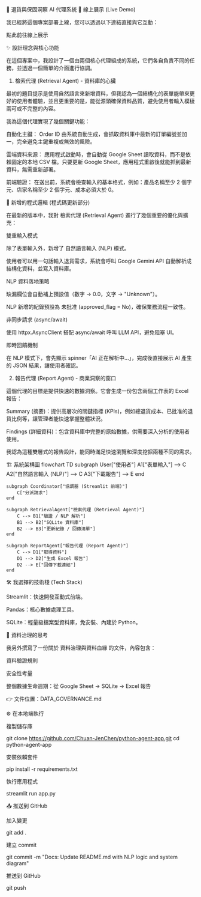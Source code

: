 🤖 退貨與保固洞察 AI 代理系統
🚀 線上展示 (Live Demo)

我已經將這個專案部署上線，您可以透過以下連結直接與它互動：

點此前往線上展示

✨ 設計理念與核心功能

在這個專案中，我設計了一個由兩個核心代理組成的系統，它們各自負責不同的任務，並透過一個簡單的介面進行協調。

1. 檢索代理 (Retrieval Agent) - 資料庫的心臟

最初的題目提示是使用自然語言來新增資料，但我認為一個結構化的表單能帶來更好的使用者體驗，並且更重要的是，能從源頭確保資料品質，避免使用者輸入模稜兩可或不完整的內容。

我為這個代理實現了幾個關鍵功能：

自動化主鍵：
Order ID 由系統自動生成，會抓取資料庫中最新的訂單編號並加一，完全避免主鍵重複或無效的風險。

雲端資料來源：
應用程式啟動時，會自動從 Google Sheet 讀取資料，而不是依賴固定的本地 CSV 檔。只要更新 Google Sheet，應用程式重啟後就能抓到最新資料，無需重新部署。

前端驗證：
在送出前，系統會檢查輸入的基本格式，例如：產品名稱至少 2 個字元、店家名稱至少 2 個字元、成本必須大於 0。

🔧 新增的程式邏輯 (程式碼更新部分)

在最新的版本中，我對 檢索代理 (Retrieval Agent) 進行了幾個重要的優化與擴充：

雙重輸入模式

除了表單輸入外，新增了 自然語言輸入 (NLP) 模式。

使用者可以用一句話輸入退貨需求，系統會呼叫 Google Gemini API 自動解析成結構化資料，並寫入資料庫。

NLP 資料落地策略

缺漏欄位會自動補上預設值（數字 → 0.0，文字 → "Unknown"）。

NLP 新增的紀錄預設為 未批准 (approved_flag = No)，確保業務流程一致性。

非同步請求 (async/await)

使用 httpx.AsyncClient 搭配 async/await 呼叫 LLM API，避免阻塞 UI。

即時回饋機制

在 NLP 模式下，會先顯示 spinner「AI 正在解析中…」，完成後直接展示 AI 產生的 JSON 結果，讓使用者確認。

2. 報告代理 (Report Agent) - 商業洞察的窗口

這個代理的目標是提供快速的數據洞察。它會生成一份包含兩個工作表的 Excel 報告：

Summary (摘要)：提供高層次的關鍵指標 (KPIs)，例如總退貨成本、已批准的退貨比例等，讓管理者能快速掌握整體狀況。

Findings (詳細資料)：包含資料庫中完整的原始數據，供需要深入分析的使用者使用。

我認為這種雙層式的報告設計，能同時滿足快速瀏覽和深度挖掘兩種不同的需求。

🏗️ 系統架構圖
flowchart TD
    subgraph User["使用者"]
        A1["表單輸入"] --> C
        A2["自然語言輸入 (NLP)"] --> C
        A3["下載報告"] --> E
    end

    subgraph Coordinator["協調器 (Streamlit 前端)"]
        C["分派請求"]
    end

    subgraph RetrievalAgent["檢索代理 (Retrieval Agent)"]
        C --> B1["驗證 / NLP 解析"]
        B1 --> B2["SQLite 資料庫"]
        B2 --> B3["更新紀錄 / 回傳清單"]
    end

    subgraph ReportAgent["報告代理 (Report Agent)"]
        C --> D1["取得資料"]
        D1 --> D2["生成 Excel 報告"]
        D2 --> E["回傳下載連結"]
    end

🛠️ 我選擇的技術棧 (Tech Stack)

Streamlit：快速開發互動式前端。

Pandas：核心數據處理工具。

SQLite：輕量級檔案型資料庫，免安裝、內建於 Python。

📄 資料治理的思考

我另外撰寫了一份關於 資料治理與資料血緣 的文件，內容包含：

資料驗證規則

安全性考量

整個數據生命週期：從 Google Sheet → SQLite → Excel 報告

👉 文件位置：DATA_GOVERNANCE.md

⚙️ 在本地端執行

複製儲存庫

git clone https://github.com/Chuan-JenChen/python-agent-app.git
cd python-agent-app


安裝依賴套件

pip install -r requirements.txt


執行應用程式

streamlit run app.py

📤 推送到 GitHub

加入變更

git add .


建立 commit

git commit -m "Docs: Update README.md with NLP logic and system diagram"


推送到 GitHub

git push
